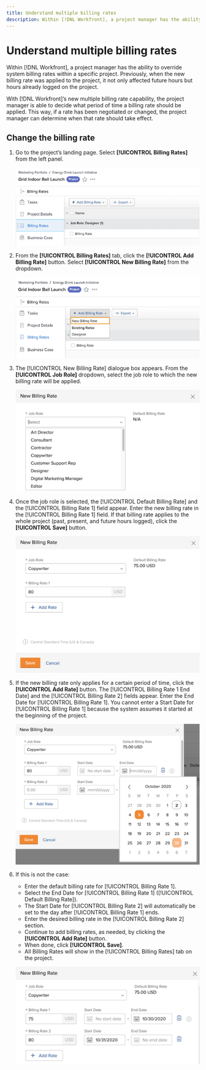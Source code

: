 ```yaml
---
title: Understand multiple billing rates
description: Within [!DNL Workfront], a project manager has the ability to override system billing rates within a specific project. 
---
```

# Understand multiple billing rates

Within [!DNL Workfront], a project manager has the ability to override system billing rates within a specific project. Previously, when the new billing rate was applied to the project, it not only affected future hours but hours already logged on the project.

With [!DNL Workfront]’s new multiple billing rate capability, the project manager is able to decide what period of time a billing rate should be applied. This way, if a rate has been negotiated or changed, the project manager can determine when that rate should take effect.

## Change the billing rate

1. Go to the project’s landing page. Select **[!UICONTROL Billing Rates]** from the left panel.

   ![An image of selecting [!UICONTROL Billing Rates] in [!DNL Workfront]](assets/project-finances-1.png)

1. From the **[!UICONTROL Billing Rates]** tab, click the **[!UICONTROL Add Billing Rate]** button. Select **[!UICONTROL New Billing Rate]** from the dropdown.

   ![An image of selecting [!UICONTROL New Billing Rate] in [!DNL Workfront]](assets/project-finances-2.png)

1. The [!UICONTROL New Billing Rate] dialogue box appears. From the **[!UICONTROL Job Role]** dropdown, select the job role to which the new billing rate will be applied.

   ![An image of selecting job roles in a new billing rate in [!DNL Workfront]](assets/project-finances-3.png)

1. Once the job role is selected, the [!UICONTROL Default Billing Rate] and the [!UICONTROL Billing Rate 1] field appear. Enter the new billing rate in the [!UICONTROL Billing Rate 1] field. If that billing rate applies to the whole project (past, present, and future hours logged), click the **[!UICONTROL Save]** button.

   ![An image of saving a new billing rate that applies to the whole project in [!DNL Workfront]](assets/project-finances-5.png)

1. If the new billing rate only applies for a certain period of time, click the **[!UICONTROL Add Rate]** button. The [!UICONTROL Billing Rate 1 End Date] and the [!UICONTROL Billing Rate 2] fields appear. Enter the End Date for [!UICONTROL Billing Rate 1]. You cannot enter a Start Date for [!UICONTROL Billing Rate 1] because the system assumes it started at the beginning of the project.

   ![An image of creating a new billing rate that applies to a certain period of time, starting at the beginning of the project in [!DNL Workfront]](assets/project-finances-6.png)

1. If this is not the case:

   * Enter the default billing rate for [!UICONTROL Billing Rate 1].
   * Select the End Date for [!UICONTROL Billing Rate 1] ([!UICONTROL Default Billing Rate]).
   * The Start Date for [!UICONTROL Billing Rate 2] will automatically be set to the day after [!UICONTROL Billing Rate 1] ends.
   * Enter the desired billing rate in the [!UICONTROL Billing Rate 2] section.
   * Continue to add billing rates, as needed, by clicking the **[!UICONTROL Add Rate]** button.
   * When done, click **[!UICONTROL Save]**.
   * All Billing Rates will show in the [!UICONTROL Billing Rates] tab on the project.

   ![An image of creating new billing rates that apply to the different time periods in [!DNL Workfront]](assets/project-finances-7.png)

